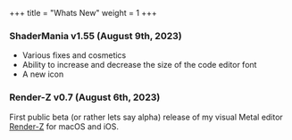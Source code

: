 +++
title = "Whats New"
weight = 1
+++

### ShaderMania v1.55 (August 9th, 2023)

* Various fixes and cosmetics
* Ability to increase and decrease the size of the code editor font
* A new icon

### Render-Z v0.7 (August 6th, 2023)

First public beta (or rather lets say alpha) release of my visual Metal editor [Render-Z](https://render-z.com) for macOS and iOS.

